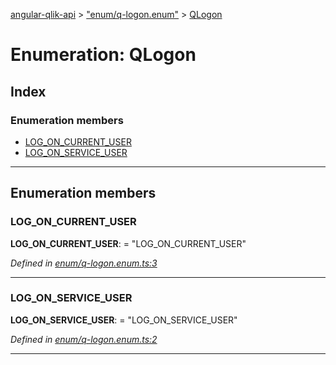 [angular-qlik-api](../README.md) > ["enum/q-logon.enum"](../modules/_enum_q_logon_enum_.md) > [QLogon](../enums/_enum_q_logon_enum_.qlogon.md)

# Enumeration: QLogon

## Index

### Enumeration members

* [LOG_ON_CURRENT_USER](_enum_q_logon_enum_.qlogon.md#log_on_current_user)
* [LOG_ON_SERVICE_USER](_enum_q_logon_enum_.qlogon.md#log_on_service_user)

---

## Enumeration members

<a id="log_on_current_user"></a>

###  LOG_ON_CURRENT_USER

**LOG_ON_CURRENT_USER**:  = "LOG_ON_CURRENT_USER"

*Defined in [enum/q-logon.enum.ts:3](https://github.com/goekaypamuk/angular-qlik-api/blob/be30617/src/enum/q-logon.enum.ts#L3)*

___
<a id="log_on_service_user"></a>

###  LOG_ON_SERVICE_USER

**LOG_ON_SERVICE_USER**:  = "LOG_ON_SERVICE_USER"

*Defined in [enum/q-logon.enum.ts:2](https://github.com/goekaypamuk/angular-qlik-api/blob/be30617/src/enum/q-logon.enum.ts#L2)*

___

